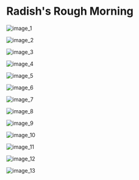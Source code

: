 # Radish's Rough Morning

![image_1](pictures/image_1.jpg)
<div style="page-break-after: always;"></div>

![image_2](pictures/image_2.jpg)
<div style="page-break-after: always;"></div>

![image_3](pictures/image_3.jpg)
<div style="page-break-after: always;"></div>

![image_4](pictures/image_4.jpg)
<div style="page-break-after: always;"></div>

![image_5](pictures/image_5.jpg)
<div style="page-break-after: always;"></div>

![image_6](pictures/image_6.jpg)
<div style="page-break-after: always;"></div>

![image_7](pictures/image_7.jpg)
<div style="page-break-after: always;"></div>

![image_8](pictures/image_8.jpg)
<div style="page-break-after: always;"></div>

![image_9](pictures/image_9.jpg)
<div style="page-break-after: always;"></div>

![image_10](pictures/image_10.jpg)
<div style="page-break-after: always;"></div>

![image_11](pictures/image_11.jpg)
<div style="page-break-after: always;"></div>

![image_12](pictures/image_12.jpg)
<div style="page-break-after: always;"></div>

![image_13](pictures/image_13.jpg)
<div style="page-break-after: always;"></div>
